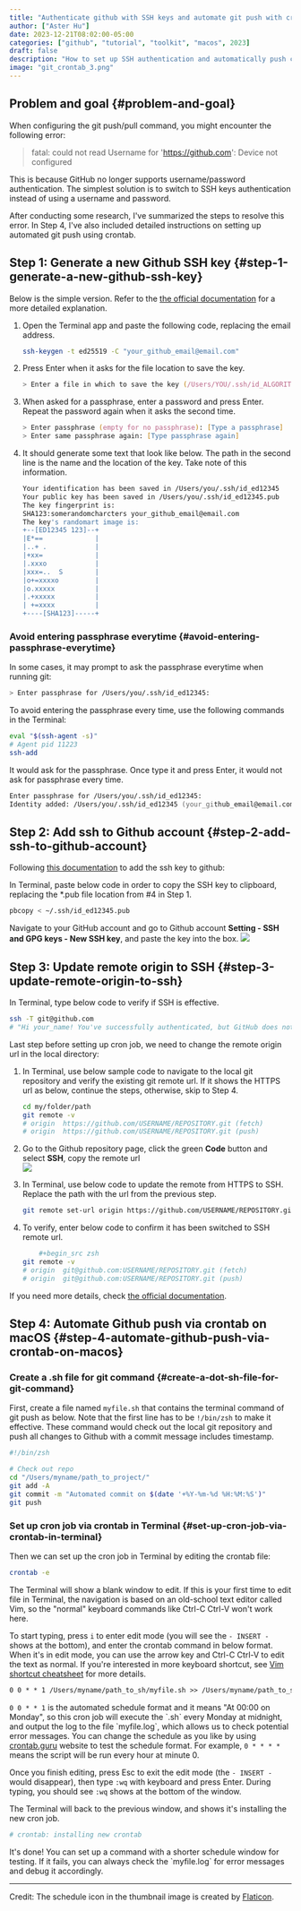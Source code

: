 ```yaml
---
title: "Authenticate github with SSH keys and automate git push with crontab on macOS"
author: ["Aster Hu"]
date: 2023-12-21T08:02:00-05:00
categories: ["github", "tutorial", "toolkit", "macos", 2023]
draft: false
description: "How to set up SSH authentication and automatically push changes to Github from a local machine."
image: "git_crontab_3.png"
---
```


## Problem and goal {#problem-and-goal}

When configuring the git push/pull command, you might encounter the following error:

> fatal: could not read Username for 'https://github.com': Device not configured

This is because GitHub no longer supports username/password authentication. The simplest solution is to switch to SSH keys authentication instead of using a username and password.

After conducting some research, I've summarized the steps to resolve this error. In Step 4, I've also included detailed instructions on setting up automated git push using crontab.


## Step 1: Generate a new Github SSH key {#step-1-generate-a-new-github-ssh-key}

Below is the simple version. Refer to the [the official documentation](https://docs.github.com/en/authentication/connecting-to-github-with-ssh/generating-a-new-ssh-key-and-adding-it-to-the-ssh-agent) for a more detailed explanation.

1.  Open the Terminal app and paste the following code, replacing the email address.

    ```zsh
    ssh-keygen -t ed25519 -C "your_github_email@email.com"
    ```
2.  Press Enter when it asks for the file location to save the key.

    ```zsh
    > Enter a file in which to save the key (/Users/YOU/.ssh/id_ALGORITHM): [Press enter]
    ```
3.  When asked for a passphrase, enter a password and press Enter. Repeat the password again when it asks the second time.

    ```zsh
    > Enter passphrase (empty for no passphrase): [Type a passphrase]
    > Enter same passphrase again: [Type passphrase again]
    ```
4.  It should generate some text that look like below. The path in the second line is the name and the location of the key. Take note of this information.

    ```zsh
    Your identification has been saved in /Users/you/.ssh/id_ed12345
    Your public key has been saved in /Users/you/.ssh/id_ed12345.pub
    The key fingerprint is:
    SHA123:somerandomcharcters your_github_email@email.com
    The key's randomart image is:
    +--[ED12345 123]--+
    |E*==             |
    |..+ .            |
    |+xx=             |
    |.xxxo            |
    |xxx=..  S        |
    |o+=xxxxo         |
    |o.xxxxx          |
    |.+xxxxx          |
    | +=xxxx          |
    +----[SHA123]-----+
    ```


### Avoid entering passphrase everytime {#avoid-entering-passphrase-everytime}

In some cases, it may prompt to ask the passphrase everytime when running git:

```zsh
> Enter passphrase for /Users/you/.ssh/id_ed12345:
```

To avoid entering the passphrase every time, use the following commands in the Terminal:

```zsh
eval "$(ssh-agent -s)"
# Agent pid 11223
ssh-add
```

It would ask for the passphrase. Once type it and press Enter, it would not ask for passphrase every time.

```zsh
Enter passphrase for /Users/you/.ssh/id_ed12345:
Identity added: /Users/you/.ssh/id_ed12345 (your_github_email@email.com)
```


## Step 2: Add ssh to Github account {#step-2-add-ssh-to-github-account}

Following [this documentation](https://docs.github.com/en/authentication/connecting-to-github-with-ssh/adding-a-new-ssh-key-to-your-github-account) to add the ssh key to github:

In Terminal, paste below code in order to copy the SSH key to clipboard, replacing the \*.pub file location from #4 in Step 1.

```zsh
pbcopy < ~/.ssh/id_ed12345.pub
```

Navigate to your GitHub account and go to Github account **Setting - SSH and GPG keys - New SSH key**, and paste the key into the box.
  [![](add_ssh.png)](~/Library/CloudStorage/Dropbox/Code/Asteroid_Blog/post/2023-12-08-use-ssh-github-push-crontab/add_ssh.png)


## Step 3: Update remote origin to SSH {#step-3-update-remote-origin-to-ssh}

In Terminal, type below code to verify if SSH is effective.

```zsh
ssh -T git@github.com
# "Hi your_name! You've successfully authenticated, but GitHub does not provide shell access.
```

Last step before setting up cron job, we need to change the remote origin url in the local directory:

1.  In Terminal, use below sample code to navigate to the local git repository and verify the existing git remote url. If it shows the HTTPS url as below, continue the steps, otherwise, skip to Step 4.

    ```zsh
    cd my/folder/path
    git remote -v
    # origin  https://github.com/USERNAME/REPOSITORY.git (fetch)
    # origin  https://github.com/USERNAME/REPOSITORY.git (push)
    ```
2.  Go to the Github repository page, click the green **Code** button and select **SSH**, copy the remote url<br />
    [![](ssh_remote_url.png)](ssh_remote_url.png)
3.  In Terminal, use below code to update the remote from HTTPS to SSH. Replace the path with the url from the previous step.

    ```zsh
    git remote set-url origin https://github.com/USERNAME/REPOSITORY.git
    ```
4.  To verify, enter below code to confirm it has been switched to SSH remote url.

    ```zsh
        #+begin_src zsh
    git remote -v
    # origin  git@github.com:USERNAME/REPOSITORY.git (fetch)
    # origin  git@github.com:USERNAME/REPOSITORY.git (push)
    ```

If you need more details, check [the official documentation](https://docs.github.com/en/get-started/getting-started-with-git/managing-remote-repositories).


## Step 4: Automate Github push via crontab on macOS {#step-4-automate-github-push-via-crontab-on-macos}


### Create a .sh file for git command {#create-a-dot-sh-file-for-git-command}

First, create a file named `myfile.sh` that contains the terminal command of git push as below. Note that the first line has to be `!/bin/zsh` to make it effective. These command would check out the local git repository and push all changes to Github with a commit message includes timestamp.

```sh
#!/bin/zsh

# Check out repo
cd "/Users/myname/path_to_project/"
git add -A
git commit -m "Automated commit on $(date '+%Y-%m-%d %H:%M:%S')"
git push
```


### Set up cron job via crontab in Terminal {#set-up-cron-job-via-crontab-in-terminal}

Then we can set up the cron job in Terminal by editing the crontab file:

```zsh
crontab -e
```

The Terminal will show a blank window to edit. If this is your first time to edit file in Terminal, the navigation is based on an old-school text editor called Vim, so the "normal" keyboard commands like Ctrl-C Ctrl-V won't work here.

To start typing, press `i` to enter edit mode (you will see the `- INSERT -` shows at the bottom), and enter the crontab command in below format. When it's in edit mode, you can use the arrow key and Ctrl-C Ctrl-V to edit the text as normal. If you're interested in more keyboard shortcut, see [Vim shortcut cheatsheet](https://vim.rtorr.com/) for more details.

```txt
0 0 * * 1 /Users/myname/path_to_sh/myfile.sh >> /Users/myname/path_to_sh/myfile.log 2>&1
```

`0 0 * * 1` is the automated schedule format and it means "At 00:00 on Monday", so this cron job will execute the \`.sh\` every Monday at midnight, and output the log to the file \`myfile.log\`, which allows us to check potential error messages. You can change the schedule as you like by using [crontab.guru](https://crontab.guru) website to test the schedule format. For example, `0 * * * *` means the script will be run every hour at minute 0.

Once you finish editing, press Esc to exit the edit mode (the `- INSERT -` would disappear), then type `:wq` with keyboard and press Enter. During typing, you should see `:wq` shows at the bottom of the window.

The Terminal will back to the previous window, and shows it's installing the new cron job.

```zsh
# crontab: installing new crontab
```

It's done! You can set up a command with a shorter schedule window for testing. If it fails, you can always check the \`myfile.log\` for error messages and debug it accordingly.

---

Credit:
The schedule icon in the thumbnail image is created by [Flaticon](https://www.flaticon.com/free-icon/calendar_661512?related_id=661512).
